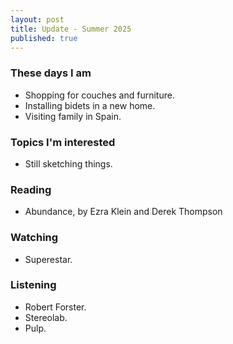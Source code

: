 ```yaml
---
layout: post
title: Update - Summer 2025
published: true
---
```

### These days I am

* Shopping for couches and furniture.
* Installing bidets in a new home.
* Visiting family in Spain.

### Topics I'm interested

* Still sketching things.

### Reading

* Abundance, by Ezra Klein and Derek Thompson

### Watching

* Superestar.

### Listening

* Robert Forster.
* Stereolab.
* Pulp.

